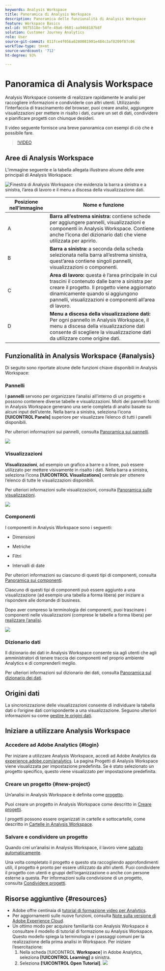 ```yaml
---
keywords: Analysis Workspace
title: Panoramica di Analysis Workspace
description: Panoramica delle funzionalità di Analysis Workspace
feature: Workspace Basics
exl-id: 9075518e-54fe-49a6-9601-aa9468187b8f
solution: Customer Journey Analytics
role: User
source-git-commit: 811fce4f056a6280081901e484c3af8209f87c06
workflow-type: tm+mt
source-wordcount: '712'
ht-degree: 93%

---
```


# Panoramica di Analysis Workspace

Analysis Workspace consente di realizzare rapidamente le analisi per raccogliere informazioni e condividerle con altri utenti. Utilizzando l’interfaccia di trascinamento del browser, puoi creare analisi, aggiungere visualizzazioni per mettere in risalto i dati, curare un set di dati, condividere e pianificare progetti con chiunque desideri.

Il video seguente fornisce una breve panoramica con esempi di ciò che è possibile fare.

>[!VIDEO](https://video.tv.adobe.com/v/26266/?quality=12)

## Aree di Analysis Workspace

L’immagine seguente e la tabella allegata illustrano alcune delle aree principali di Analysis Workspace:

![Finestra di Analysis Workspace che evidenzia la barra a sinistra e a sinistra, l’area di lavoro e il menu a discesa della visualizzazione dati.](assets/analysis-workspace-overvew.png)

| Posizione nell’immagine | Nome e funzione |
|---------|----------|
| A | **Barra all’estrema sinistra:** contiene schede per aggiungere pannelli, visualizzazioni e componenti in Analysis Workspace. Contiene anche l’icona del dizionario dati che viene utilizzata per aprirlo. |
| B | **Barra a sinistra:** a seconda della scheda selezionata nella barra all’estrema sinistra, quest’area contiene singoli pannelli, visualizzazioni o componenti. |
| C | **Area di lavoro:** questa è l’area principale in cui trascini il contenuto dalle barre a sinistra per creare il progetto. Il progetto viene aggiornato dinamicamente quando si aggiungono pannelli, visualizzazioni e componenti all’area di lavoro. |
| D | **Menu a discesa della visualizzazione dati:** Per ogni pannello in Analysis Workspace, il menu a discesa della visualizzazione dati consente di scegliere la visualizzazione dati da utilizzare come origine dati. |

## Funzionalità in Analysis Workspace {#analysis}

Di seguito sono riportate alcune delle funzioni chiave disponibili in Analysis Workspace:

### Pannelli

I **pannelli** servono per organizzare l’analisi all’interno di un progetto e possono contenere diverse tabelle e visualizzazioni. Molti dei pannelli forniti in Analysis Workspace generano una serie completa di analisi basate su alcuni input dell’utente. Nella barra a sinistra, seleziona l’icona **[!UICONTROL Panels]** superiore per visualizzare l’elenco di tutti i panelli disponibili.

Per ulteriori informazioni sui pannelli, consulta [Panoramica sui pannelli](/help/analysis-workspace/c-panels/panels.md).

![](assets/build-panels.png)

### Visualizzazioni

**Visualizzazioni**, ad esempio un grafico a barre o a linee, può essere utilizzato per mettere visivamente in risalto i dati. Nella barra a sinistra, seleziona l’icona **[!UICONTROL Visualizations]** centrale per ottenere l’elenco di tutte le visualizzazioni disponibili.

Per ulteriori informazioni sulle visualizzazioni, consulta [Panoramica sulle visualizzazioni](/help/analysis-workspace/visualizations/freeform-analysis-visualizations.md).

![](assets/build-visualizations.png)

### Componenti

I componenti in Analysis Workspace sono i seguenti:

* Dimensioni

* Metriche

* Filtri

* Intervalli di date

Per ulteriori informazioni su ciascuno di questi tipi di componenti, consulta [Panoramica sui componenti](/help/components/overview.md).

Ciascuno di questi tipi di componenti può essere aggiunto a una visualizzazione (ad esempio una tabella a forma libera) per iniziare a rispondere alle domande di business.

Dopo aver compreso la terminologia dei componenti, puoi trascinare i componenti nelle visualizzazioni (comprese le tabelle a forma libera) per [realizzare l’analisi](/help/analysis-workspace/visualizations/freeform-table/freeform-table.md).

![](assets/build-components.png)

### Dizionario dati

Il dizionario dei dati in Analysis Workspace consente sia agli utenti che agli amministratori di tenere traccia dei componenti nel proprio ambiente Analytics e di comprenderli meglio.

Per ulteriori informazioni sul dizionario dei dati, consulta [Panoramica sul dizionario dei dati](/help/components/data-dictionary/data-dictionary-overview.md).

## Origini dati

La sincronizzazione delle visualizzazioni consente di individuare la tabella dati o l’origine dati corrispondente a una visualizzazione. Seguono ulteriori informazioni su come [gestire le origini dati](/help/analysis-workspace/visualizations/t-sync-visualization.md).

## Iniziare a utilizzare Analysis Workspace

### Accedere ad Adobe Analytics {#login}

Per iniziare a utilizzare Analysis Workspace, accedi ad Adobe Analytics da [experience.adobe.com/analytics](https://experience.adobe.com/analytics). La pagina Progetti di Analysis Workspace viene visualizzata per impostazione predefinita. Se è stato selezionato un progetto specifico, questo viene visualizzato per impostazione predefinita.

### Creare un progetto {#new-project}

Un’analisi in Analysis Workspace è definita come [progetto](/help/analysis-workspace/build-workspace-project/freeform-overview.md).

Puoi creare un progetto in Analysis Workspace come descritto in [Creare progetti](/help/analysis-workspace/build-workspace-project/create-projects.md).

I progetti possono essere organizzati in cartelle e sottocartelle, come descritto in [Cartelle in Analysis Workspace](/help/analysis-workspace/build-workspace-project/workspace-folders/about-folders.md).

### Salvare e condividere un progetto

Quando crei un’analisi in Analysis Workspace, il lavoro viene [salvato automaticamente](/help/analysis-workspace/build-workspace-project/save-projects.md).

Una volta completato il progetto e questo sta raccogliendo approfondimenti utili, il progetto è pronto per essere utilizzato da altri utenti. Puoi condividere il progetto con utenti e gruppi dell’organizzazione o anche con persone esterne a questa. Per informazioni sulla condivisione di un progetto, consulta [Condividere progetti](/help/analysis-workspace/curate-share/share-projects.md).

## Risorse aggiuntive {#resources}

* Adobe offre centinaia di [tutorial di formazione video per Analytics](https://experienceleague.adobe.com/docs/analytics-learn/tutorials/overview.html?lang=it).
* Per aggiornamenti sulle nuove funzioni, consulta [Note sulla versione di Adobe Experience Cloud](https://experienceleague.adobe.com/docs/release-notes/experience-cloud/current.html?lang=it#analytics).
* Un ottimo modo per acquisire familiarità con Analysis Workspace è consultare il modello di tutorial di formazione su Analysis Workspace. Questo modello spiega la terminologia e i passaggi comuni per la realizzazione della prima analisi in Workspace. Per iniziare l’esercitazione:
   1. Nella scheda [!UICONTROL **Workspace**] in Adobe Analytics, seleziona **[!UICONTROL Learning]** a sinistra.
   1. Seleziona **[!UICONTROL Open Tutorial]**.
      ![](assets/training-tutorial.png)
